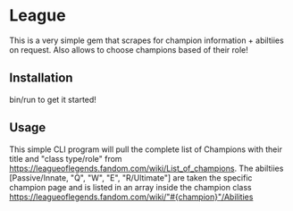 # League

This is a very simple gem that scrapes for champion information + abiltiies on request. Also allows to choose champions based of their role!



## Installation

bin/run to get it started! 

## Usage

This simple CLI program will pull the complete list of Champions with their title and "class type/role" from 
https://leagueoflegends.fandom.com/wiki/List_of_champions. 
The abiltiies [Passive/Innate, "Q", "W", "E", "R/Ultimate"] are taken the specific champion page  and is listed in an array inside the champion class https://leagueoflegends.fandom.com/wiki/"#{champion}"/Abilities

